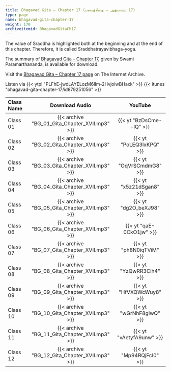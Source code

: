 ```yaml
---
title: Bhagavad Gita – Chapter 17 (பகவத்கீதை – அத்யாயம் 17)
type: page
name: bhagavad-gita-chapter-17
weight: 170
archiveitemid: BhagavadGitaCh17
---
```


The value of Sraddha is highlighted both at the beginning and at the end of this chapter. Therefore, it is called Sraddhatrayavibhaga-yoga.

The summary of [Bhagavad Gita – Chapter 17](https://media.poornalayam.org/download/BhagavadGitaSummary/BG_17.pdf), given by Swami Paramarthananda, is available for download.

Visit the [Bhagavad Gita – Chapter 17 page](https://archive.org/details/BhagavadGitaCh17) on The Internet Archive.

Listen via {{< ytpl "PLFhE-jwdLAYELozM6IIm-2HvjolwBHaxk" >}} {{< itunes "bhagavad-gita-chapter-17/id879251056" >}}

Class Name | Download Audio | YouTube
:---|:---:|:---:
Class 01 | {{< archive "BG_01_Gita_Chapter_XVII.mp3" >}} | {{< yt "BzDsCme--lQ" >}}
Class 02 | {{< archive "BG_02_Gita_Chapter_XVII.mp3" >}} | {{< yt "PoLEQ3lxKPQ" >}}
Class 03 | {{< archive "BG_03_Gita_Chapter_XVII.mp3" >}} | {{< yt "OqVrSCmdmG8" >}}
Class 04 | {{< archive "BG_04_Gita_Chapter_XVII.mp3" >}} | {{< yt "x5z21dSgan8" >}}
Class 05 | {{< archive "BG_05_Gita_Chapter_XVII.mp3" >}} | {{< yt "dg2O_beXJ98" >}}
Class 06 | {{< archive "BG_06_Gita_Chapter_XVII.mp3" >}} | {{< yt "qaE-0CkO1jw" >}}
Class 07 | {{< archive "BG_07_Gita_Chapter_XVII.mp3" >}} | {{< yt "ph8N0iqTViM" >}}
Class 08 | {{< archive "BG_08_Gita_Chapter_XVII.mp3" >}} | {{< yt "YzQwRR3Cih4" >}}
Class 09 | {{< archive "BG_09_Gita_Chapter_XVII.mp3" >}} | {{< yt "HfVXQWcWuy8" >}}
Class 10 | {{< archive "BG_10_Gita_Chapter_XVII.mp3" >}} | {{< yt "wGrNhF8giwQ" >}}
Class 11 | {{< archive "BG_11_Gita_Chapter_XVII.mp3" >}} | {{< yt "vAetyfA9unw" >}}
Class 12 | {{< archive "BG_12_Gita_Chapter_XVII.mp3" >}} | {{< yt "Mp94RQjFcl0" >}}
